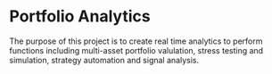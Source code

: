 # Portfolio Analytics
The purpose of this project is to create real time analytics to perform functions including multi-asset portfolio valulation, stress testing and simulation, strategy automation and signal analysis.
